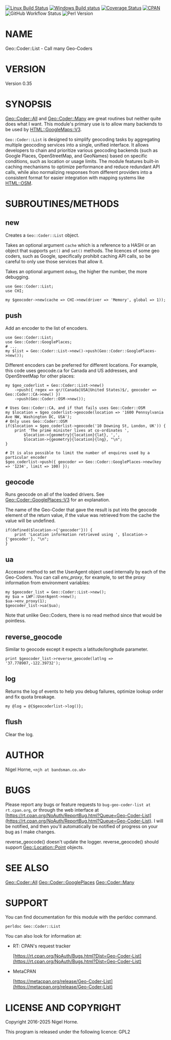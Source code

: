 [![Linux Build Status](https://travis-ci.org/nigelhorne/Geo-Coder-List.svg?branch=master)](https://travis-ci.org/nigelhorne/Geo-Coder-List)
[![Windows Build status](https://ci.appveyor.com/api/projects/status/naayd09612e10llw/branch/master?svg=true)](https://ci.appveyor.com/project/nigelhorne/geo-coder-list/branch/master)
[![Coverage Status](https://coveralls.io/repos/github/nigelhorne/Geo-Coder-List/badge.svg?branch=master)](https://coveralls.io/github/nigelhorne/Geo-Coder-List?branch=master)
[![CPAN](https://img.shields.io/cpan/v/Geo-Coder-List.svg)](https://metacpan.org/release/Geo-Coder-List)
![GitHub Workflow Status](https://img.shields.io/github/actions/workflow/status/nigelhorne/geo-coder-list/test.yml?branch=master)
![Perl Version](https://img.shields.io/badge/perl-5.10.1+-blue)

# NAME

Geo::Coder::List - Call many Geo-Coders

# VERSION

Version 0.35

# SYNOPSIS

[Geo::Coder::All](https://metacpan.org/pod/Geo%3A%3ACoder%3A%3AAll)
and
[Geo::Coder::Many](https://metacpan.org/pod/Geo%3A%3ACoder%3A%3AMany)
are great routines but neither quite does what I want.
This module's primary use is to allow many backends to be used by
[HTML::GoogleMaps::V3](https://metacpan.org/pod/HTML%3A%3AGoogleMaps%3A%3AV3).

`Geo::Coder::List` is designed to simplify geocoding tasks by aggregating multiple geocoding services into a single, unified interface.
It allows developers to chain and prioritize various geocoding backends (such as Google Places, OpenStreetMap, and GeoNames)
based on specific conditions,
such as location or usage limits.
The module features built-in caching mechanisms to optimize performance and reduce redundant API calls,
while also normalizing responses from different providers into a consistent format for easier integration with mapping systems like [HTML::OSM](https://metacpan.org/pod/HTML%3A%3AOSM).

# SUBROUTINES/METHODS

## new

Creates a `Geo::Coder::List` object.

Takes an optional argument `cache` which is a reference to a HASH or an object that supports `get()` and `set()` methods.
The licences of some geo coders,
such as Google,
specifically prohibit caching API calls,
so be careful to only use those services that allow it.

Takes an optional argument `debug`,
the higher the number,
the more debugging.

    use Geo::Coder::List;
    use CHI;

    my $geocoder->new(cache => CHI->new(driver => 'Memory', global => 1));

## push

Add an encoder to the list of encoders.

    use Geo::Coder::List;
    use Geo::Coder::GooglePlaces;
    # ...
    my $list = Geo::Coder::List->new()->push(Geo::Coder::GooglePlaces->new());

Different encoders can be preferred for different locations.
For example, this code uses geocode.ca for Canada and US addresses,
and OpenStreetMap for other places:

    my $geo_coderlist = Geo::Coder::List->new()
        ->push({ regex => qr/(Canada|USA|United States)$/, geocoder => Geo::Coder::CA->new() })
        ->push(Geo::Coder::OSM->new());

    # Uses Geo::Coder::CA, and if that fails uses Geo::Coder::OSM
    my $location = $geo_coderlist->geocode(location => '1600 Pennsylvania Ave NW, Washington DC, USA');
    # Only uses Geo::Coder::OSM
    if($location = $geo_coderlist->geocode('10 Downing St, London, UK')) {
        print 'The prime minister lives at co-ordinates ',
            $location->{geometry}{location}{lat}, ',',
            $location->{geometry}{location}{lng}, "\n";
    }

    # It is also possible to limit the number of enquires used by a particular encoder
    $geo_coderlist->push({ geocoder => Geo::Coder::GooglePlaces->new(key => '1234', limit => 100) });

## geocode

Runs geocode on all of the loaded drivers.
See [Geo::Coder::GooglePlaces::V3](https://metacpan.org/pod/Geo%3A%3ACoder%3A%3AGooglePlaces%3A%3AV3) for an explanation.

The name of the Geo-Coder that gave the result is put into the geocode element of the
return value,
if the value was retrieved from the cache the value will be undefined.

    if(defined($location->{'geocoder'})) {
        print 'Location information retrieved using ', $location->{'geocoder'}, "\n";
    }

## ua

Accessor method to set the UserAgent object used internally by each of the Geo-Coders.
You can call _env\_proxy_,
for example,
to set the proxy information from environment variables:

    my $geocoder_list = Geo::Coder::List->new();
    my $ua = LWP::UserAgent->new();
    $ua->env_proxy(1);
    $geocoder_list->ua($ua);

Note that unlike Geo::Coders,
there is no read method since that would be pointless.

## reverse\_geocode

Similar to geocode except it expects a latitude/longitude parameter.

    print $geocoder_list->reverse_geocode(latlng => '37.778907,-122.39732');

## log

Returns the log of events to help you debug failures,
optimize lookup order and fix quota breakage.

    my @log = @{$geocoderlist->log()};

## flush

Clear the log.

# AUTHOR

Nigel Horne, `<njh at bandsman.co.uk>`

# BUGS

Please report any bugs or feature requests to `bug-geo-coder-list at rt.cpan.org`,
or through the web interface at
[https://rt.cpan.org/NoAuth/ReportBug.html?Queue=Geo-Coder-List](https://rt.cpan.org/NoAuth/ReportBug.html?Queue=Geo-Coder-List).
I will be notified, and then you'll
automatically be notified of progress on your bug as I make changes.

reverse\_geocode() doesn't update the logger.
reverse\_geocode() should support [Geo::Location::Point](https://metacpan.org/pod/Geo%3A%3ALocation%3A%3APoint) objects.

# SEE ALSO

[Geo::Coder::All](https://metacpan.org/pod/Geo%3A%3ACoder%3A%3AAll)
[Geo::Coder::GooglePlaces](https://metacpan.org/pod/Geo%3A%3ACoder%3A%3AGooglePlaces)
[Geo::Coder::Many](https://metacpan.org/pod/Geo%3A%3ACoder%3A%3AMany)

# SUPPORT

You can find documentation for this module with the perldoc command.

    perldoc Geo::Coder::List

You can also look for information at:

- RT: CPAN's request tracker

    [https://rt.cpan.org/NoAuth/Bugs.html?Dist=Geo-Coder-List](https://rt.cpan.org/NoAuth/Bugs.html?Dist=Geo-Coder-List)

- MetaCPAN

    [https://metacpan.org/release/Geo-Coder-List](https://metacpan.org/release/Geo-Coder-List)

# LICENSE AND COPYRIGHT

Copyright 2016-2025 Nigel Horne.

This program is released under the following licence: GPL2
